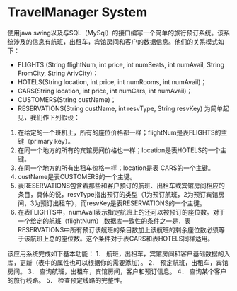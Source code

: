 # TravelManager System
使用java swing以及与SQL（MySql）的接口编写一个简单的旅行预订系统。该系统涉及的信息有航班，出租车，宾馆房间和客户的数据信息。他们的关系模式如下：
- FLIGHTS (String flightNum, int price, int numSeats, int numAvail, String FromCity, String ArivCity)；
- HOTELS(String location, int price, int numRooms, int numAvail)；
- CARS(String location, int price, int numCars, int numAvail)；
- CUSTOMERS(String custName)；
- RESERVATIONS(String custName, int resvType, String resvKey) 
为简单起见，我们作下列假设：
1. 在给定的一个班机上，所有的座位价格都一样；flightNum是表FLIGHTS的主键（primary key）。
2. 在同一个地方的所有的宾馆房间价格也一样；location是表HOTELS的一个主键。
3. 在同一个地方的所有出租车价格一样；location是表 CARS的一个主键。
4. custName是表CUSTOMERS的一个主键。
5. 表RESERVATIONS包含着那些和客户预订的航班、出租车或宾馆房间相应的条目，具体的说，resvType指出预订的类型（1为预订航班，2为预订宾馆房间，3为预订出租车），而resvKey是表RESERVATIONS的一个主键。
6. 在表FLIGHTS中，numAvail表示指定航班上的还可以被预订的座位数。对于一个给定的航班（flightNum）,数据库一致性的条件之一是，表RESERVATIONS中所有预订该航班的条目数加上该航班的剩余座位数必须等于该航班上总的座位数。这个条件对于表CARS和表HOTELS同样适用。

该应用系统完成如下基本功能：
1． 航班，出租车，宾馆房间和客户基础数据的入库，更新（表中的属性也可以根据你的需要添加）。
2． 预定航班，出租车，宾馆房间。
3． 查询航班，出租车，宾馆房间，客户和预订信息。
4． 查询某个客户的旅行线路。
5． 检查预定线路的完整性。

